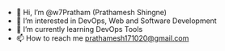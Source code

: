 - 👋 Hi, I’m @w7Pratham (Prathamesh Shingne)
- 👀 I’m interested in DevOps, Web and Software Development
- 🌱 I’m currently learning DevOps Tools
- 📫 How to reach me prathamesh171020@gmail.com

<!---
w7Pratham/w7Pratham is a ✨ special ✨ repository because its `README.md` (this file) appears on your GitHub profile.
You can click the Preview link to take a look at your changes.
--->
